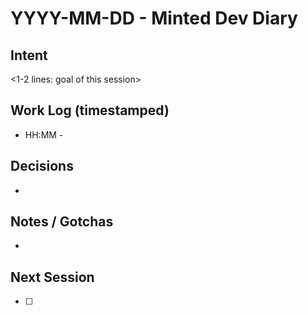 # YYYY-MM-DD - Minted Dev Diary
## Intent
<1-2 lines: goal of this session>
## Work Log (timestamped)
- HH:MM - <action>
## Decisions
- <link to ADR if needed>
## Notes / Gotchas
- <short bullets>
## Next Session
- [ ] <task>
